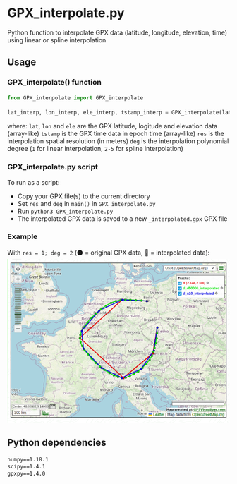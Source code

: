 # GPX_interpolate.py

Python function to interpolate GPX data (latitude, longitude, elevation, time) using linear or spline interpolation

## Usage

### GPX_interpolate() function

```python
from GPX_interpolate import GPX_interpolate

lat_interp, lon_interp, ele_interp, tstamp_interp = GPX_interpolate(lat, lon, ele, tstamp, res, deg)
```

where:
`lat`, `lon` and `ele` are the GPX latitude, logitude and elevation data (array-like)
`tstamp` is the GPX time data in epoch time (array-like)
`res` is the interpolation spatial resolution (in meters)
`deg` is the interpolation polynomial degree (`1` for linear interpolation, `2-5` for spline interpolation)

### GPX_interpolate.py script

To run as a script:

* Copy your GPX file(s) to the current directory
* Set `res` and `deg` in `main()` in `GPX_interpolate.py`
* Run `python3 GPX_interpolate.py`
* The interpolated GPX data is saved to a new `_interpolated.gpx` GPX file

### Example
With `res = 1; deg = 2` (:black_circle: = original GPX data, :red_circle: = interpolated data):
![plot.png](plot.png)

## Python dependencies

```
numpy==1.18.1
scipy==1.4.1
gpxpy==1.4.0
```
